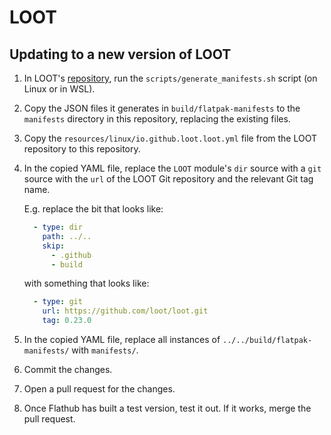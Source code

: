 # LOOT

## Updating to a new version of LOOT

1. In LOOT's [repository](https://github.com/loot/loot), run the `scripts/generate_manifests.sh` script (on Linux or in WSL).
2. Copy the JSON files it generates in `build/flatpak-manifests` to the `manifests` directory in this repository, replacing the existing files.
3. Copy the `resources/linux/io.github.loot.loot.yml` file from the LOOT repository to this repository.
4. In the copied YAML file, replace the `LOOT` module's `dir` source with a `git` source with the `url` of the LOOT Git repository and the relevant Git tag name.

    E.g. replace the bit that looks like:

    ```yaml
      - type: dir
        path: ../..
        skip:
          - .github
          - build
    ```

    with something that looks like:

    ```yaml
      - type: git
        url: https://github.com/loot/loot.git
        tag: 0.23.0
    ```
5. In the copied YAML file, replace all instances of `../../build/flatpak-manifests/` with `manifests/`.
6. Commit the changes.
7. Open a pull request for the changes.
8. Once Flathub has built a test version, test it out. If it works, merge the pull request.
